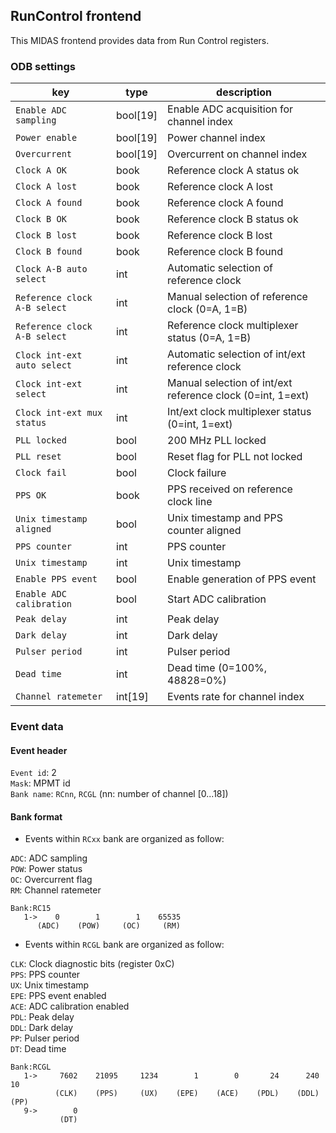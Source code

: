 ## RunControl frontend

This MIDAS frontend provides data from Run Control registers.

### ODB settings

| key | type | description | 
|------|------|-----------|
|```Enable ADC sampling	```|bool[19]|Enable ADC acquisition for channel index|
|```Power enable```|bool[19]|Power channel index|
|```Overcurrent```|bool[19]|Overcurrent on channel index|
|```Clock A OK```|book|Reference clock A status ok|
|```Clock A lost```|book|Reference clock A lost|
|```Clock A found```|book|Reference clock A found|
|```Clock B OK```|book|Reference clock B status ok|
|```Clock B lost```|book|Reference clock B lost|
|```Clock B found```|book|Reference clock B found|
|```Clock A-B auto select```|int|Automatic selection of reference clock|
|```Reference clock A-B select```|int|Manual selection of reference clock (0=A, 1=B)|
|```Reference clock A-B select```|int|Reference clock multiplexer status (0=A, 1=B)|
|```Clock int-ext auto select```|int|Automatic selection of int/ext reference clock|
|```Clock int-ext select```|int|Manual selection of int/ext reference clock (0=int, 1=ext)|
|```Clock int-ext mux status```|int|Int/ext clock multiplexer status (0=int, 1=ext)|
|```PLL locked```|bool|200 MHz PLL locked|
|```PLL reset```|bool|Reset flag for PLL not locked|
|```Clock fail```|bool|Clock failure|
|```PPS OK```|book|PPS received on reference clock line|
|```Unix timestamp aligned```|bool|Unix timestamp and PPS counter aligned|
|```PPS counter```|int|PPS counter|
|```Unix timestamp```|int|Unix timestamp|
|```Enable PPS event```|bool|Enable generation of PPS event|
|```Enable ADC calibration```|bool|Start ADC calibration|
|```Peak delay```|int|Peak delay|
|```Dark delay```|int|Dark delay|
|```Pulser period```|int|Pulser period|
|```Dead time```|int|Dead time (0=100%, 48828=0%)|
|```Channel ratemeter```|int[19]|Events rate for channel index|


### Event data

#### Event header

`Event id`: 2\
`Mask`: MPMT id\
`Bank name`: `RCnn`, `RCGL`  (nn: number of channel [0...18])

#### Bank format

- Events within `RCxx` bank are organized as follow:

`ADC`: ADC sampling\
`POW`: Power status\
`OC`: Overcurrent flag\
`RM`: Channel ratemeter

```
Bank:RC15
   1->    0        1        1    65535
      (ADC)    (POW)     (OC)     (RM)
```

- Events within `RCGL` bank are organized as follow:

`CLK`: Clock diagnostic bits (register 0xC)\
`PPS`: PPS counter\
`UX`: Unix timestamp\
`EPE`: PPS event enabled\
`ACE`: ADC calibration enabled\
`PDL`: Peak delay\
`DDL`: Dark delay\
`PP`: Pulser period\
`DT`: Dead time

```
Bank:RCGL
   1->     7602    21095     1234        1        0       24      240       10
          (CLK)    (PPS)     (UX)    (EPE)    (ACE)    (PDL)    (DDL)     (PP)
   9->        0
           (DT)
```

